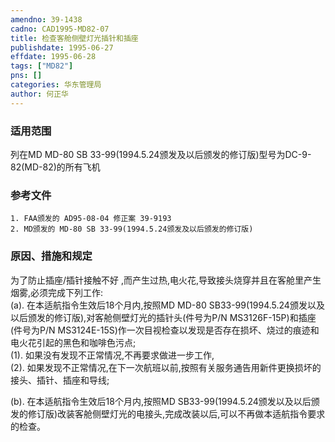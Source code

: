```yaml
---
amendno: 39-1438  
cadno: CAD1995-MD82-07  
title: 检查客舱侧壁灯光插针和插座  
publishdate: 1995-06-27  
effdate: 1995-06-28  
tags: ["MD82"]  
pns: []  
categories: 华东管理局  
author: 何正华  
---
```

  
### 适用范围  
列在MD MD-80 SB 33-99(1994.5.24颁发及以后颁发的修订版)型号为DC-9-82(MD-82)的所有飞机  
  
<!--more-->  
### 参考文件  
    1. FAA颁发的 AD95-08-04 修正案 39-9193  
    2. MD颁发的 MD-80 SB 33-99(1994.5.24颁发及以后颁发的修订版)  
  
### 原因、措施和规定  
为了防止插座/插针接触不好 ,而产生过热,电火花,导致接头烧穿并且在客舱里产生烟雾,必须完成下列工作:  
(a). 在本适航指令生效后18个月内,按照MD MD-80 SB33-99(1994.5.24颁发以及以后颁发的修订版),对客舱侧壁灯光的插针头(件号为P/N MS3126F-15P)和插座(件号为P/N MS3124E-15S)作一次目视检查以发现是否存在损坏、烧过的痕迹和电火花引起的黑色和咖啡色污点;  
(1). 如果没有发现不正常情况,不再要求做进一步工作,  
(2). 如果发现不正常情况,在下一次航班以前,按照有关服务通告用新件更换损坏的接头、插针、插座和导线;  
  
(b). 在本适航指令生效后18个月内,按照MD SB33-99(1994.5.24颁发以及以后颁发的修订版)改装客舱侧壁灯光的电接头,完成改装以后,可以不再做本适航指令要求的检查。  
